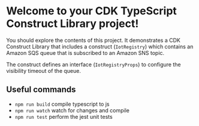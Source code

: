 # Welcome to your CDK TypeScript Construct Library project!

You should explore the contents of this project. It demonstrates a CDK Construct Library that includes a construct (`IotRegistry`)
which contains an Amazon SQS queue that is subscribed to an Amazon SNS topic.

The construct defines an interface (`IotRegistryProps`) to configure the visibility timeout of the queue.

## Useful commands

 * `npm run build`   compile typescript to js
 * `npm run watch`   watch for changes and compile
 * `npm run test`    perform the jest unit tests